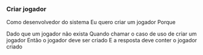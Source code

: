 ### Criar jogador

Como desenvolvedor do sistema
Eu quero criar um jogador
Porque

Dado que um jogador não exista
Quando chamar o caso de uso de criar um jogador
Então o jogador deve ser criado
E a resposta deve conter o jogador criado
